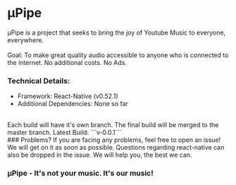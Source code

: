 # µPipe

µPipe is a project that seeks to bring the joy of Youtube Music to everyone, everywhere. 
<br />
<br />
Goal: To make great quality audio accessible to anyone who is connected to the internet. No additional costs. No Ads.
<br />
### Technical Details:
- Framework: React-Native (v0.52.1)
- Additional Dependencies: None so far
<br />
Each build will have it's own branch. The final build will be merged to the master branch.
Latest Build: ```v-0.0.1```
<br />
### Problems?
If you are facing any problems, feel free to open an issue! We will get on it as soon as possible. Questions regarding react-native can also be dropped in the issue. We will help you, the best we can.

### µPipe - It's not your music. It's our music!
